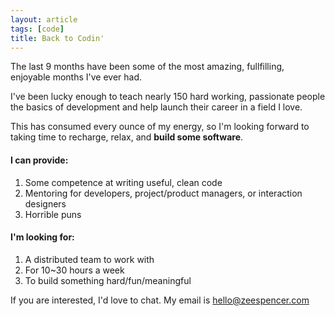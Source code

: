 ```yaml
---
layout: article
tags: [code]
title: Back to Codin'
---
```


The last 9 months have been some of the most amazing, fullfilling, enjoyable
months I've ever had.

I've been lucky enough to teach nearly 150 hard working, passionate people the
basics of development and help launch their career in a field I love.

This has consumed every ounce of my energy, so I'm looking forward to taking
time to recharge, relax, and **build some software**.

#### I can provide:

1. Some competence at writing useful, clean code
2. Mentoring for developers, project/product managers, or interaction designers
3. Horrible puns

#### I'm looking for:

1. A distributed team to work with
2. For 10~30 hours a week
3. To build something hard/fun/meaningful

If you are interested, I'd love to chat. My email is
[hello@zeespencer.com](mailto:hello+availability@zeespencer.com)
